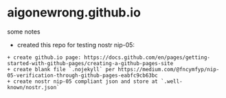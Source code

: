 # aigonewrong.github.io

some notes

+ created this repo for testing nostr nip-05:
```
+ create github.io page: https://docs.github.com/en/pages/getting-started-with-github-pages/creating-a-github-pages-site
+ create blank file `.nojekyll` per https://medium.com/@fncymfyp/nip-05-verification-through-github-pages-eabfc9cb63bc
+ create nostr nip-05 compliant json and store at `.well-known/nostr.json`
```

